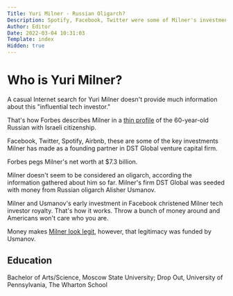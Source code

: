 ```yaml
---
Title: Yuri Milner - Russian Oligarch?
Description: Spotify, Facebook, Twitter were some of Milner's investments
Author: Editor
Date: 2022-03-04 10:31:03
Template: index
Hidden: true
---
```

# Who is Yuri Milner?
A casual Internet search for Yuri Milner doesn't provide much information about this "influential tech investor."

That's how Forbes describes Milner in a [thin profile](https://www.forbes.com/profile/yuri-milner/?sh=7af4c8c95e26) of the 60-year-old Russian with Israeli citizenship. 

Facebook, Twitter, Spotify, Airbnb, these are some of the key investments Milner 
has made as a founding partner in DST Global venture capital firm.

Forbes pegs Milner's net worth at $7.3 billion.

Milner doesn't seem to be considered an oligarch, according the information gathered about him so far. Milner's firm DST Global was seeded with money from Russian oligarch Alisher Usmanov. 

Milner and Usmanov's early investment in Facebook christened Milner tech investor royalty. That's how it works. Throw a bunch of money around and Americans won't 
care who you are.

Money makes [Milner look legit](https://www.forbes.com/sites/clareoconnor/2011/03/31/inside-yuri-milners-100-million-mansion/?sh=2929a2c8f189), however, that legitimacy was funded by Usmanov.

## Education
Bachelor of Arts/Science, Moscow State University; Drop Out, University of Pennsylvania, The Wharton School